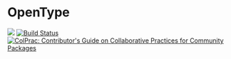 # OpenType

[![](https://www.repostatus.org/badges/latest/wip.svg)](https://www.repostatus.org/#wip)
[![Build Status](https://github.com/serenity4/OpenType.jl/workflows/Test/badge.svg)](https://github.com/serenity4/OpenType.jl/actions)
[![ColPrac: Contributor's Guide on Collaborative Practices for Community Packages](https://img.shields.io/badge/ColPrac-Contributor's%20Guide-blueviolet)](https://github.com/SciML/ColPrac)
